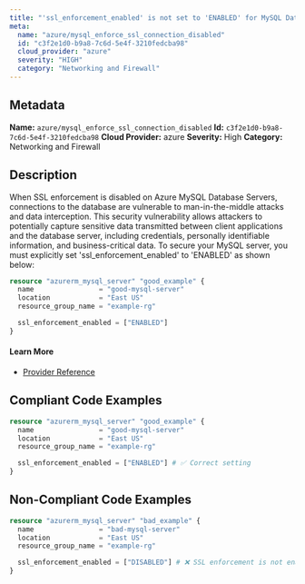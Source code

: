 ```yaml
---
title: "'ssl_enforcement_enabled' is not set to 'ENABLED' for MySQL Database Server"
meta:
  name: "azure/mysql_enforce_ssl_connection_disabled"
  id: "c3f2e1d0-b9a8-7c6d-5e4f-3210fedcba98"
  cloud_provider: "azure"
  severity: "HIGH"
  category: "Networking and Firewall"
---
```

## Metadata
**Name:** `azure/mysql_enforce_ssl_connection_disabled`
**Id:** `c3f2e1d0-b9a8-7c6d-5e4f-3210fedcba98`
**Cloud Provider:** azure
**Severity:** High
**Category:** Networking and Firewall
## Description
When SSL enforcement is disabled on Azure MySQL Database Servers, connections to the database are vulnerable to man-in-the-middle attacks and data interception. This security vulnerability allows attackers to potentially capture sensitive data transmitted between client applications and the database server, including credentials, personally identifiable information, and business-critical data. To secure your MySQL server, you must explicitly set 'ssl_enforcement_enabled' to 'ENABLED' as shown below:

```terraform
resource "azurerm_mysql_server" "good_example" {
  name                = "good-mysql-server"
  location            = "East US"
  resource_group_name = "example-rg"

  ssl_enforcement_enabled = ["ENABLED"]
}
```

#### Learn More

 - [Provider Reference](https://registry.terraform.io/providers/hashicorp/azurerm/latest/docs/resources/mysql_server)


## Compliant Code Examples
```terraform
resource "azurerm_mysql_server" "good_example" {
  name                = "good-mysql-server"
  location            = "East US"
  resource_group_name = "example-rg"

  ssl_enforcement_enabled = ["ENABLED"] # ✅ Correct setting
}

```
## Non-Compliant Code Examples
```terraform
resource "azurerm_mysql_server" "bad_example" {
  name                = "bad-mysql-server"
  location            = "East US"
  resource_group_name = "example-rg"

  ssl_enforcement_enabled = ["DISABLED"] # ❌ SSL enforcement is not enabled
}

```